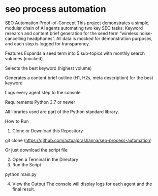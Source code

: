 # seo process automation

SEO Automation Proof-of-Concept
This project demonstrates a simple, modular chain of AI agents automating two key SEO tasks:
Keyword research and content brief generation for the seed term “wireless noise-cancelling headphones”.
All data is mocked for demonstration purposes, and each step is logged for transparency.

Features
Expands a seed term into 5 sub-topics with monthly search volumes (mocked)

Selects the best keyword (highest volume)

Generates a content brief outline (H1, H2s, meta description) for the best keyword

Logs every agent step to the console

Requirements
Python 3.7 or newer

All libraries used are part of the Python standard library.

How to Run

1. Clone or Download this Repository

git clone (https://github.com/actualprashanna/seo-process-automation)

Or just download the script file

2. Open a Terminal in the Directory
3. Run the Script

python main.py

4. View the Output
The console will display logs for each agent and the final result.

